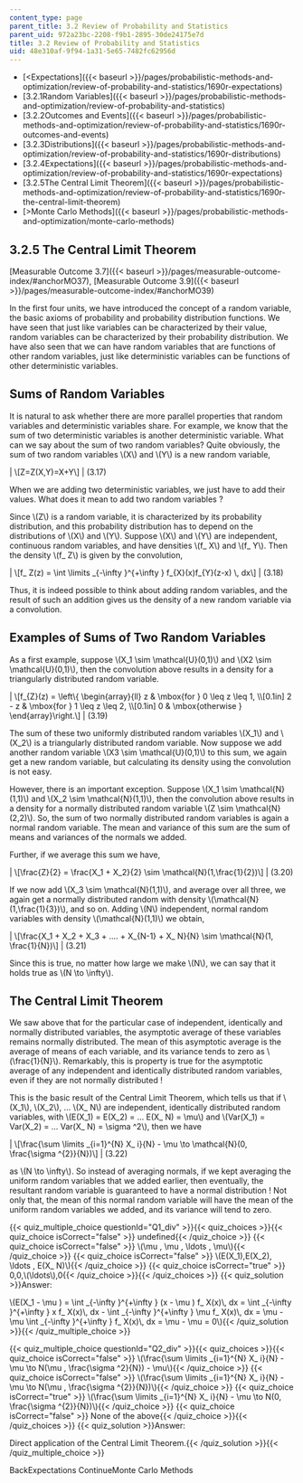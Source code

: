 ```yaml
---
content_type: page
parent_title: 3.2 Review of Probability and Statistics
parent_uid: 972a23bc-2208-f9b1-2895-30de24175e7d
title: 3.2 Review of Probability and Statistics
uid: 48e310af-9f94-1a31-5e65-7482fc62956d
---
```


*   [<Expectations]({{< baseurl >}}/pages/probabilistic-methods-and-optimization/review-of-probability-and-statistics/1690r-expectations)
*   [3.2.1Random Variables]({{< baseurl >}}/pages/probabilistic-methods-and-optimization/review-of-probability-and-statistics)
*   [3.2.2Outcomes and Events]({{< baseurl >}}/pages/probabilistic-methods-and-optimization/review-of-probability-and-statistics/1690r-outcomes-and-events)
*   [3.2.3Distributions]({{< baseurl >}}/pages/probabilistic-methods-and-optimization/review-of-probability-and-statistics/1690r-distributions)
*   [3.2.4Expectations]({{< baseurl >}}/pages/probabilistic-methods-and-optimization/review-of-probability-and-statistics/1690r-expectations)
*   [3.2.5The Central Limit Theorem]({{< baseurl >}}/pages/probabilistic-methods-and-optimization/review-of-probability-and-statistics/1690r-the-central-limit-theorem)
*   [\>Monte Carlo Methods]({{< baseurl >}}/pages/probabilistic-methods-and-optimization/monte-carlo-methods)

3.2.5 The Central Limit Theorem
-------------------------------

[Measurable Outcome 3.7]({{< baseurl >}}/pages/measurable-outcome-index/#anchorMO37), [Measurable Outcome 3.9]({{< baseurl >}}/pages/measurable-outcome-index/#anchorMO39)

In the first four units, we have introduced the concept of a random variable, the basic axioms of probability and probability distribution functions. We have seen that just like variables can be characterized by their value, random variables can be characterized by their probability distribution. We have also seen that we can have random variables that are functions of other random variables, just like deterministic variables can be functions of other deterministic variables.

Sums of Random Variables
------------------------

It is natural to ask whether there are more parallel properties that random variables and deterministic variables share. For example, we know that the sum of two deterministic variables is another deterministic variable. What can we say about the sum of two random variables? Quite obviously, the sum of two random variables \\(X\\) and \\(Y\\) is a new random variable,

| \\\[Z=Z(X,Y)=X+Y\\\] | (3.17) 

When we are adding two deterministic variables, we just have to add their values. What does it mean to add two random variables ?

Since \\(Z\\) is a random variable, it is characterized by its probability distribution, and this probability distribution has to depend on the distributions of \\(X\\) and \\(Y\\). Suppose \\(X\\) and \\(Y\\) are independent, continuous random variables, and have densities \\(f\_ X\\) and \\(f\_ Y\\). Then the density \\(f\_ Z\\) is given by the convolution,

| \\\[f\_ Z(z) = \\int \\limits \_{-\\infty }^{+\\infty } f\_{X}(x)f\_{Y}(z-x) \\, dx\\\] | (3.18) 

Thus, it is indeed possible to think about adding random variables, and the result of such an addition gives us the density of a new random variable via a convolution.

Examples of Sums of Two Random Variables
----------------------------------------

As a first example, suppose \\(X\_1 \\sim \\mathcal{U}(0,1)\\) and \\(X2 \\sim \\mathcal{U}(0,1)\\), then the convolution above results in a density for a triangularly distributed random variable.

| \\\[f\_{Z}(z) = \\left\\{ \\begin{array}{ll} z & \\mbox{for } 0 \\leq z \\leq 1, \\\\\[0.1in\] 2 - z & \\mbox{for } 1 \\leq z \\leq 2, \\\\\[0.1in\] 0 & \\mbox{otherwise } \\end{array}\\right.\\\] | (3.19) 

The sum of these two uniformly distributed random variables \\(X\_1\\) and \\(X\_2\\) is a triangularly distributed random variable. Now suppose we add another random variable \\(X3 \\sim \\mathcal{U}(0,1)\\) to this sum, we again get a new random variable, but calculating its density using the convolution is not easy.

However, there is an important exception. Suppose \\(X\_1 \\sim \\mathcal{N}(1,1)\\) and \\(X\_2 \\sim \\mathcal{N}(1,1)\\), then the convolution above results in a density for a normally distributed random variable \\(Z \\sim \\mathcal{N}(2,2)\\). So, the sum of two normally distributed random variables is again a normal random variable. The mean and variance of this sum are the sum of means and variances of the normals we added.

Further, if we average this sum we have,

| \\\[\\frac{Z}{2} = \\frac{X\_1 + X\_2}{2} \\sim \\mathcal{N}(1,\\frac{1}{2})\\\] | (3.20) 

If we now add \\(X\_3 \\sim \\mathcal{N}(1,1)\\), and average over all three, we again get a normally distributed random with density \\(\\mathcal{N}(1,\\frac{1}{3})\\), and so on. Adding \\(N\\) independent, normal random variables with density \\(\\mathcal{N}(1,1)\\) we obtain,

| \\\[\\frac{X\_1 + X\_2 + X\_3 + .... + X\_{N-1} + X\_ N}{N} \\sim \\mathcal{N}(1, \\frac{1}{N})\\\] | (3.21) 

Since this is true, no matter how large we make \\(N\\), we can say that it holds true as \\(N \\to \\infty\\).

The Central Limit Theorem
-------------------------

We saw above that for the particular case of independent, identically and normally distributed variables, the asymptotic average of these variables remains normally distributed. The mean of this asymptotic average is the average of means of each variable, and its variance tends to zero as \\(\\frac{1}{N}\\). Remarkably, this is property is true for the asymptotic average of any independent and identically distributed random variables, even if they are not normally distributed !

This is the basic result of the Central Limit Theorem, which tells us that if \\(X\_1\\), \\(X\_2\\), ... \\(X\_ N\\) are independent, identically distributed random variables, with \\(E(X\_1) = E(X\_2) = ... E(X\_ N) = \\mu\\) and \\(Var(X\_1) = Var(X\_2) = ... Var(X\_ N) = \\sigma ^2\\), then we have

| \\\[\\frac{\\sum \\limits \_{i=1}^{N} X\_ i}{N} - \\mu \\to \\mathcal{N}(0, \\frac{\\sigma ^{2}}{N})\\\] | (3.22) 

as \\(N \\to \\infty\\). So instead of averaging normals, if we kept averaging the uniform random variables that we added earlier, then eventually, the resultant random variable is guaranteed to have a normal distribution ! Not only that, the mean of this normal random variable will have the mean of the uniform random variables we added, and its variance will tend to zero.

{{< quiz_multiple_choice questionId="Q1_div" >}}{{< quiz_choices >}}{{< quiz_choice isCorrect="false" >}} undefined{{< /quiz_choice >}}
{{< quiz_choice isCorrect="false" >}} \\(\\mu , \\mu , \\ldots , \\mu\\){{< /quiz_choice >}}
{{< quiz_choice isCorrect="false" >}} \\(E(X\_1),E(X\_2), \\ldots , E(X\_ N)\\){{< /quiz_choice >}}
{{< quiz_choice isCorrect="true" >}} 0,0,\\(\\ldots\\),0{{< /quiz_choice >}}{{< /quiz_choices >}}
{{< quiz_solution >}}Answer:

\\(E(X\_1 - \\mu ) = \\int \_{-\\infty }^{+\\infty } (x - \\mu ) f\_ X(x)\\, dx = \\int \_{-\\infty }^{+\\infty } x f\_ X(x)\\, dx - \\int \_{-\\infty }^{+\\infty } \\mu f\_ X(x)\\, dx = \\mu - \\mu \\int \_{-\\infty }^{+\\infty } f\_ X(x)\\, dx = \\mu - \\mu = 0\\){{< /quiz_solution >}}{{< /quiz_multiple_choice >}}

{{< quiz_multiple_choice questionId="Q2_div" >}}{{< quiz_choices >}}{{< quiz_choice isCorrect="false" >}} \\(\\frac{\\sum \\limits \_{i=1}^{N} X\_ i}{N} - \\mu \\to N(\\mu , \\frac{\\sigma ^2}{N}) - \\mu\\){{< /quiz_choice >}}
{{< quiz_choice isCorrect="false" >}} \\(\\frac{\\sum \\limits \_{i=1}^{N} X\_ i}{N} - \\mu \\to N(\\mu , \\frac{\\sigma ^{2}}{N})\\){{< /quiz_choice >}}
{{< quiz_choice isCorrect="true" >}} \\(\\frac{\\sum \\limits \_{i=1}^{N} X\_ i}{N} - \\mu \\to N(0, \\frac{\\sigma ^{2}}{N})\\){{< /quiz_choice >}}
{{< quiz_choice isCorrect="false" >}} None of the above{{< /quiz_choice >}}{{< /quiz_choices >}}
{{< quiz_solution >}}Answer:

Direct application of the Central Limit Theorem.{{< /quiz_solution >}}{{< /quiz_multiple_choice >}}

BackExpectations ContinueMonte Carlo Methods